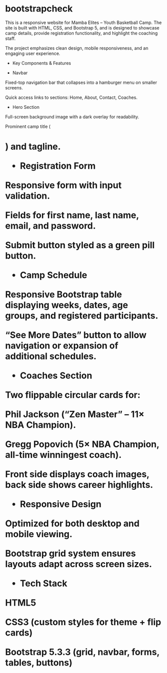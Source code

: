 # bootstrapcheck
This is a responsive website for Mamba Elites – Youth Basketball Camp. The site is built with HTML, CSS, and Bootstrap 5, and is designed to showcase camp details, provide registration functionality, and highlight the coaching staff.

The project emphasizes clean design, mobile responsiveness, and an engaging user experience.

* Key Components & Features
- Navbar

Fixed-top navigation bar that collapses into a hamburger menu on smaller screens.

Quick access links to sections: Home, About, Contact, Coaches.

- Hero Section

Full-screen background image with a dark overlay for readability.

Prominent camp title (<h1>) and tagline.

- Registration Form

Responsive form with input validation.

Fields for first name, last name, email, and password.

Submit button styled as a green pill button.

- Camp Schedule

Responsive Bootstrap table displaying weeks, dates, age groups, and registered participants.

“See More Dates” button to allow navigation or expansion of additional schedules.

- Coaches Section

Two flippable circular cards for:

Phil Jackson (“Zen Master” – 11× NBA Champion).

Gregg Popovich (5× NBA Champion, all-time winningest coach).

Front side displays coach images, back side shows career highlights.

- Responsive Design

Optimized for both desktop and mobile viewing.

Bootstrap grid system ensures layouts adapt across screen sizes.

- Tech Stack

HTML5

CSS3 (custom styles for theme + flip cards)

Bootstrap 5.3.3 (grid, navbar, forms, tables, buttons)
